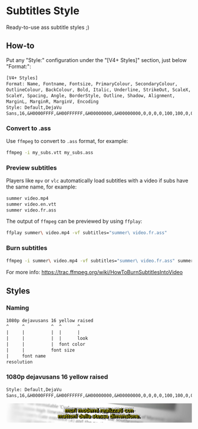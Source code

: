 # Subtitles Style
Ready-to-use ass subtitle styles ;)

## How-to
Put any "Style:" configuration under the "[V4+ Styles]" section, just below "Format:":

```
[V4+ Styles]
Format: Name, Fontname, Fontsize, PrimaryColour, SecondaryColour, OutlineColour, BackColour, Bold, Italic, Underline, StrikeOut, ScaleX, ScaleY, Spacing, Angle, BorderStyle, Outline, Shadow, Alignment, MarginL, MarginR, MarginV, Encoding
Style: Default,DejaVu Sans,16,&H0000FFFF,&H00FFFFFF,&H00000000,&H00000000,0,0,0,0,100,100,0,0,1,0.7,1.4,2,10,10,10,0
```

### Convert to .ass
Use `ffmpeg` to convert to `.ass` format, for example:

```bash
ffmpeg -i my_subs.vtt my_subs.ass
```

### Preview subtitles
Players like `mpv` or `vlc` automatically load subtitles with a video if subs have the same name, for example:

```
summer video.mp4
summer video.en.vtt
summer video.fr.ass
```

The output of `ffmpeg` can be previewed by using `ffplay`:

```bash
ffplay summer\ video.mp4 -vf subtitles="summer\ video.fr.ass"
```

### Burn subtitles
```bash
ffmpeg -i summer\ video.mp4 -vf subtitles="summer\ video.fr.ass" summer\ video.sub-fr.mp4
```

For more info: https://trac.ffmpeg.org/wiki/HowToBurnSubtitlesIntoVideo

## Styles
### Naming
```
1080p dejavusans 16 yellow raised
^     ^          ^  ^      ^
|     |          |  |      |
|     |          |  |      look
|     |          |  font color
|     |          font size
|     font name
resolution
```

### 1080p dejavusans 16 yellow raised
```
Style: Default,DejaVu Sans,16,&H0000FFFF,&H00FFFFFF,&H00000000,&H00000000,0,0,0,0,100,100,0,0,1,0.7,1.4,2,10,10,10,0
```

![](screenshots/1080p-dejavusans-16-yellow-raised.png)

